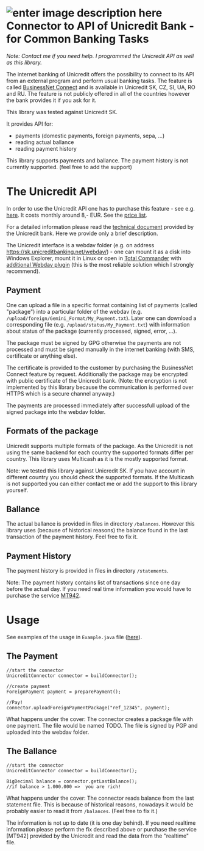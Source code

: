 ![enter image description here](https://www.unicreditbank.cz/web/img/content/logo-u/t_UCBk-3D.jpg)
Connector to API of Unicredit Bank - for Common Banking Tasks
=============================================================

*Note: Contact me if you need help. I programmed the Unicredit API as well as this library.*

The internet banking of Unicredit offers the possibility to connect to its API 
from an external program and perform usual banking tasks. The feature is called [BusinessNet Connect](http://www.unicreditbank.sk/sk/Firmy/Cash-management/Elektronicke-bankovnictvo/Businessnet-professional) and is available in Unicredit SK, CZ, SI, UA, RO and RU. The feature is not publicly offered in all of the countries however the bank provides it if you ask for it. 

This library was tested against Unicredit SK.

It provides API for:

 - payments (domestic payments, foreign payments, sepa, ...)
 - reading actual ballance
 - reading payment history

This library supports payments and ballance. The payment history is not currently supported. (feel free to add the support)

The Unicredit API
=================

In order to use the Unicredit API one has to purchase this feature - see e.g. [here](http://www.unicreditbank.sk/sk/Firmy/Cash-management/Elektronicke-bankovnictvo/Businessnet-professional). It costs monthly around 8,- EUR. See the [price list](http://www.unicreditbank.sk/att/151087/14814_UCB_Cennik_SK_firmy_01072015_v2.pdf).

For a detailed information please read the [technical document](https://www.unicreditbank.cz/files/download/electronic_banking/BusinessNet_Connect_Integration_document.pdf) provided by the Unicredit bank. Here we provide only a brief description.

The Unicredit interface is a webdav folder (e.g. on address https://sk.unicreditbanking.net/webdav/) - one can mount it as a disk into Windows Explorer, mount it in Linux or open in [Total Commander](http://www.ghisler.com/) with [additional Webdav plugin](http://www.ghisler.com/plugins.htm) (this is the most reliable solution which I strongly recommend).

Payment
-----------
One can upload a file in a specific format containing list of payments (called "package") into a particular folder of the webdav (e.g. `/upload/foreign/Gemini_Format/My_Payment.txt`).
Later one can download a corresponding file (e.g. `/upload/status/My_Payment.txt`) with information about status of the package (currently processed, signed, error, ...).

The package must be signed by GPG otherwise the payments are not processed and must be signed manually in the internet banking (with SMS, certificate or anything else).

The certificate is provided to the customer by purchasing the BusinessNet Connect feature by request.
Additionally the package may be encrypted with public certificate of the Unicredit bank.
(Note: the encryption is not implemented by this library because the communication is performed over HTTPS which is a secure channel anyway.)

The payments are processed immediately after successfull upload of the signed package into the webdav folder.

Formats of the package
----------------------

Unicredit supports multiple formats of the package.
As the Unicredit is not using the same backend for each country the supported formats differ per country.
This library uses Multicash as it is the mostly supported format. 

Note: we tested this library against Unicredit SK. If you have account in different country you should check the supported formats. If the Multicash is not supported you can either contact
me or add the support to this library yourself.

Ballance
-----------
The actual ballance is provided in files in directory `/balances`. However this library uses (because of historical reasons) the balance found in the last transaction of the payment history. Feel free to fix it.

Payment History
---------------------
The payment history is provided in files in directory `/statements`.

Note: The payment history contains list of transactions since one day before the actual day. If you need real time information you would have to purchase the service [MT942](http://www.unicreditbank.sk/sk/Firmy/Cash-management/Elektronicke-bankovnictvo/Businessnet-professional).


Usage
=======

See examples of the usage in `Example.java` file ([here](/src/test/java/com/newpecunia/unicredit/Example.java)).

The Payment
----------------

	//start the connector
	UnicreditConnector connector = buildConnector();
		
	//create payment
	ForeignPayment payment = preparePayment(); 

	//Pay!
	connector.uploadForeignPaymentPackage("ref_12345", payment);

What happens under the cover: The connector creates a package file with one payment. The file would be named TODO. The file is signed by PGP and uploaded into the webdav folder.


The Ballance
-------------------

	//start the connector
	UnicreditConnector connector = buildConnector();
		
	BigDecimal balance = connector.getLastBalance();
	//if balance > 1.000.000 =>  you are rich!

What happens under the cover: The connector reads balance from the last statement file. This is because of historical reasons, nowadays it would be probably easier to read it from `/balances`. (Feel free to fix it.) 

The information is not up to date (it is one day behind). If you need realtime information please perform the fix described above or purchase the service [MT942] provided by the Unicredit and read the data from the "realtime" file.




